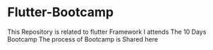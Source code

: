 # Flutter-Bootcamp
This Repository is related to flutter Framework 
I attends The 10 Days Bootcamp 
The process of Bootcamp is Shared here
